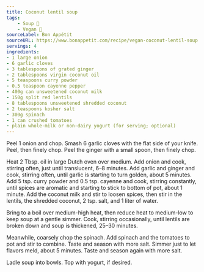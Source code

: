 ```yaml
---
title: Coconut lentil soup
tags:
    - Soup 🥣
    - Vegan 🌱
sourceLabel: Bon Appétit
sourceURL: https://www.bonappetit.com/recipe/vegan-coconut-lentil-soup
servings: 4
ingredients:
- 1 large onion
- 6 garlic cloves
- 3 tablespoons of grated ginger
- 2 tablespoons virgin coconut oil
- 5 teaspoons curry powder
- 0.5 teaspoon cayenne pepper
- 400g can unsweetened coconut milk
- 150g split red lentils
- 8 tablespoons unsweetened shredded coconut
- 2 teaspoons kosher salt
- 300g spinach
- 1 can crushed tomatoes
- plain whole-milk or non-dairy yogurt (for serving; optional)
---
```


Peel 1 onion and chop. Smash 6 garlic cloves with the flat side of your knife. Peel, then finely chop. Peel the ginger with a small spoon, then finely chop.

Heat 2 Tbsp. oil in large Dutch oven over medium. Add onion and cook, stirring often, just until translucent, 6–8 minutes. Add garlic and ginger and cook, stirring often, until garlic is starting to turn golden, about 5 minutes. Add 5 tsp. curry powder and 0.5 tsp. cayenne and cook, stirring constantly, until spices are aromatic and starting to stick to bottom of pot, about 1 minute. Add the coconut milk and stir to loosen spices, then stir in the lentils, the shredded coconut, 2 tsp. salt, and 1 liter of water.

Bring to a boil over medium-high heat, then reduce heat to medium-low to keep soup at a gentle simmer. Cook, stirring occasionally, until lentils are broken down and soup is thickened, 25–30 minutes.

Meanwhile, coarsely chop the spinach. Add spinach and the tomatoes to pot and stir to combine. Taste and season with more salt. Simmer just to let flavors meld, about 5 minutes. Taste and season again with more salt.

Ladle soup into bowls. Top with yogurt, if desired.
